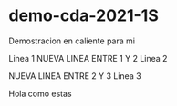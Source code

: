 # demo-cda-2021-1S
Demostracion en caliente para  mi 

Linea 1
NUEVA LINEA ENTRE 1 Y 2 
Linea 2

NUEVA LINEA ENTRE 2 Y 3 
Linea 3 












Hola como estas 